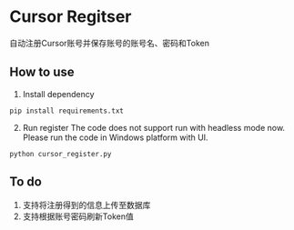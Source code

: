 # Cursor Regitser

自动注册Cursor账号并保存账号的账号名、密码和Token

## How to use

1. Install dependency
```
pip install requirements.txt
```

2.  Run register
The code does not support run with headless mode now. Please run the code in Windows platform with UI.
```
python cursor_register.py
```

## To do
1. 支持将注册得到的信息上传至数据库
2. 支持根据账号密码刷新Token值
